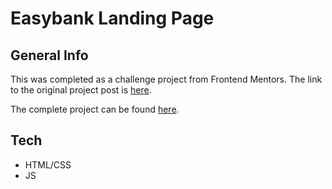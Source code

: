 # Easybank Landing Page

## General Info
This was completed as a challenge project from Frontend Mentors.  The link to the original project post is [here](https://www.frontendmentor.io/challenges/easybank-landing-page-WaUhkoDN).

The complete project can be found [here](https://zdavidson.github.io/easybank-landing-page/).

## Tech
- HTML/CSS
- JS